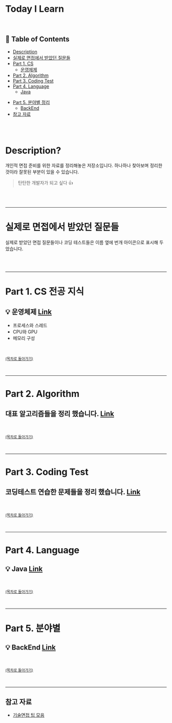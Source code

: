 # Today I Learn

</br>

## :memo: Table of Contents

- [Description](#description)
- [실제로 면접에서 받았던 질문들](#실제로-면접에서-받았던-질문들)
- [Part 1. CS](#part-1-CS-전공-지식)
  <!-- - [개발상식](https://github.com/jhun0514/Today_I_Learn/tree/master/Development_common_sense)
  - [자료구조](https://github.com/jhun0514/Today_I_Learn/tree/master/DataStructure)
  - [네트워크](https://github.com/jhun0514/Today_I_Learn/tree/master/Network)-->
  - [운영체제](https://github.com/jhun0514/Today_I_Learn/tree/master/CS_Knowledge/operating_system)
  <!-- - [데이터베이스](https://github.com/jhun0514/Today_I_Learn/tree/master/Database)
  - [디자인패턴](https://github.com/jhun0514/Today_I_Learn/tree/master/DesignPattern) -->
- [Part 2. Algorithm](#part-2-Algorithm)
- [Part 3. Coding Test](#part-3-Coding-Test)
- [Part 4. Language](#part-4-Language)
  - [Java](https://github.com/jhun0514/Today_I_Learn/tree/master/CS_Knowledge/java)
<!--
  - [Python](https://github.com/jhun0514/Today_I_Learn/tree/master/Python)-->
- [Part 5. 분야별 정리](#part-5-분야별)
  - [BackEnd](https://github.com/jhun0514/Today_I_Learn/tree/master/CS_Knowledge/server)
- [참고 자료](#참고-자료)

</br>

</br>

# Description?

개인적 면접 준비를 위한 자료를 정리해놓은 저장소입니다. 하나하나 찾아보며 정리한 것이라 잘못된 부분이 있을 수 있습니다.

> 탄탄한 개발자가 되고 싶다 :thumbsup:

</br>

</br>

---

# 실제로 면접에서 받았던 질문들

실제로 받았던 면접 질문들이나 코딩 테스트들은 이름 옆에 번개 아이콘으로 표시해 두었습니다.

</br>

</br>

---

# Part 1. CS 전공 지식

## :bulb: 운영체제 [Link](https://github.com/jhun0514/Today_I_Learn/tree/master/CS_Knowledge/operating_system)

- 프로세스와 스레드
- CPU와 GPU
- 메모리 구성

</br>

<sup>[(목차로 돌아가기)](#Today-I-Learn)</sup>

</br>

---

# Part 2. Algorithm

## 대표 알고리즘들을 정리 했습니다. [Link](https://github.com/jhun0514/Today_I_Learn/tree/master/Algorithm)

</br>

<sup>[(목차로 돌아가기)](#Today-I-Learn)</sup>

</br>

---

# Part 3. Coding Test

## 코딩테스트 연습한 문제들을 정리 했습니다. [Link](https://github.com/jhun0514/Today_I_Learn/tree/master/Coding_Test_Practice)

</br>

<sup>[(목차로 돌아가기)](#Today-I-Learn)</sup>

</br>

---

# Part 4. Language

## :bulb: Java [Link](https://github.com/jhun0514/Today_I_Learn/tree/master/CS_Knowledge/java)

</br>

<sup>[(목차로 돌아가기)](#Today-I-Learn)</sup>

</br>

---

# Part 5. 분야별

## :bulb: BackEnd [Link](https://github.com/jhun0514/Today_I_Learn/tree/master/CS_Knowledge/server)

</br>

<sup>[(목차로 돌아가기)](#Today-I-Learn)</sup>

</br>

---

## 참고 자료

- [기술면접 팁 모음](https://github.com/JaeYeopHan/Interview_Question_for_Beginner)

</br>
